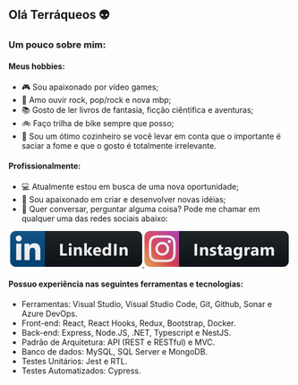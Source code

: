 ## Olá Terráqueos :alien:

### Um pouco sobre mim:
#### Meus hobbies:
* :video_game: Sou apaixonado por vídeo games;
* :musical_note: Amo ouvir rock, pop/rock e nova mbp;
* :books: Gosto de ler livros de fantasia, ficção ciêntifica e aventuras;
* :bike: Faço trilha de bike sempre que posso;
* :cookie: Sou um ótimo cozinheiro se você levar em conta que o importante é saciar a fome e que o gosto é totalmente irrelevante.

#### Profissionalmente:
* :computer: Atualmente estou em busca de uma nova oportunidade;
* :rocket: Sou apaixonado em criar e desenvolver novas idéias;
* :speech_balloon: Quer conversar, perguntar alguma coisa? Pode me chamar em qualquer uma das redes sociais abaixo:

<p align="center">
  <a href="https://www.linkedin.com/in/victorsaraivadev/">
    <img src="https://github.com/MikeCodesDotNET/ColoredBadges/blob/master/svg/social/linkedin.svg" alt="Linkedin-logo" style="vertical-align:top margin:4px 2px">
  </a>

  <a href="https://www.instagram.com/_victorfrs/">
    <img src="https://github.com/MikeCodesDotNET/ColoredBadges/blob/master/svg/social/instagram.svg" alt="Instagram-logo" style="vertical-align:top margin:4px 2px">
  </a>  
</p>

#### Possuo experiência nas seguintes ferramentas e tecnologias:
* Ferramentas: Visual Studio, Visual Studio Code, Git, Github, Sonar e Azure DevOps.
* Front-end: React, React Hooks, Redux, Bootstrap, Docker.
* Back-end: Express, Node.JS, .NET, Typescript e NestJS.
* Padrão de Arquitetura: API (REST e RESTful) e MVC.
* Banco de dados: MySQL, SQL Server e MongoDB.
* Testes Unitários: Jest e RTL.
* Testes Automatizados: Cypress.

